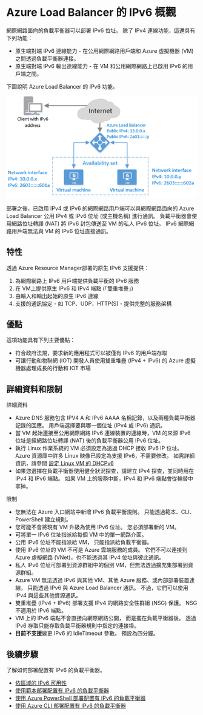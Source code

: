<properties
    pageTitle="Azure Load Balancer 的 IPv6 概觀 | Microsoft Azure"
    description="了解 Azure Load Balancer 和負載平衡 VM 的 IPv6 支援。"
    services="load-balancer"
    documentationCenter="na"
    authors="sdwheeler"
    manager="carmonm"
    editor=""
    keywords="ipv6, azure load balancer, 雙重堆疊, 公用 ip, 原生 ipv6, 行動, iot"
/>
<tags
    ms.service="load-balancer"
    ms.devlang="na"
    ms.topic="article"
    ms.tgt_pltfrm="na"
    ms.workload="infrastructure-services"
    ms.date="09/14/2016"
    ms.author="sewhee"
/>


# <a name="overview-of-ipv6-for-azure-load-balancer"></a>Azure Load Balancer 的 IPv6 概觀

網際網路面向的負載平衡器可以部署 IPv6 位址。 除了 IPv4 連線功能，這還具有下列功能︰

* 原生端對端 IPv6 連線能力 - 在公用網際網路用戶端和 Azure 虛擬機器 (VM) 之間透過負載平衡器連接。
* 原生端對端 IPv6 輸出連線能力 - 在 VM 和公用網際網路上已啟用 IPv6 的用戶端之間。

下圖說明 Azure Load Balancer 的 IPv6 功能。

![配置有 IPv6 的 Azure Load Balancer](./media/load-balancer-ipv6-overview/load-balancer-ipv6.png)

部署之後，已啟用 IPv4 或 IPv6 的網際網路用戶端可以與網際網路面向的 Azure Load Balancer 公用 IPv4 或 IPv6 位址 (或主機名稱) 進行通訊。 負載平衡器會使用網路位址轉譯 (NAT) 將 IPv6 封包傳送至 VM 的私人 IPv6 位址。 IPv6 網際網路用戶端無法與 VM 的 IPv6 位址直接通訊。

## <a name="features"></a>特性

透過 Azure Resource Manager部署的原生 IPv6 支援提供︰

1. 為網際網路上 IPv6 用戶端提供負載平衡的 IPv6 服務
2. 在 VM上提供原生 IPv6 和 IPv4 端點 (「雙重堆疊」)
3. 由輸入和輸出起始的原生 IPv6 連線
4. 支援的通訊協定 - 如 TCP、UDP、HTTP(S) - 提供完整的服務架構

## <a name="benefits"></a>優點

這項功能具有下列主要優點：

* 符合政府法規，要求新的應用程式可以被僅有 IPv6 的用戶端存取
* 可讓行動和物聯網 (IOT) 開發人員使用雙重堆疊 (IPv4 + IPv6) 的 Azure 虛擬機器處理成長的行動和 IOT 市場

## <a name="details-and-limitations"></a>詳細資料和限制

詳細資料

* Azure DNS 服務包含 IPV4 A 和 IPv6 AAAA 名稱記錄，以及兩種負載平衡器記錄的回應。 用戶端選擇要與哪一個位址 (IPv4 或 IPv6) 通訊。
* 當 VM 起始連接至公用網際網路 IPv6 連線裝置的連線時，VM 的來源 IPv6 位址是經網路位址轉譯 (NAT) 後的負載平衡器公用 IPv6 位址。
* 執行 Linux 作業系統的 VM 必須設定為透過 DHCP 接收 IPv6 IP 位址。 Azure 資源庫中許多 Linux 映像已設定為支援 IPv6，不需要修改。 如需詳細資訊，請參閱 [設定 Linux VM 的 DHCPv6](load-balancer-ipv6-for-linux.md)
* 如果您選擇在負載平衡器使用健全狀況探查，請建立 IPv4 探查，並同時用在 IPv4 和 IPv6 端點。 如果 VM 上的服務中斷，IPv4 和 IPv6 端點會從輪替中拿掉。

限制

* 您無法在 Azure 入口網站中新增 IPv6 負載平衡規則。 只能透過範本、CLI、PowerShell 建立規則。
* 您可能不會將現有 VM 升級為使用 IPv6 位址。 您必須部署新的 VM。
* 可將單一 IPv6 位址指派給每個 VM 中的單一網路介面。
* 公用 IPv6 位址不能指派給 VM， 只能指派給負載平衡器。
* 使用 IPv6 位址的 VM 不可是 Azure 雲端服務的成員。 它們不可以連接到 Azure 虛擬網路 (VNet)，也不能透過其 IPv4 位址與彼此通訊。
* 私人 IPv6 位址可部署到資源群組中的個別 VM，但無法透過擴充集部署到資源群組。
* Azure VM 無法透過 IPv6 與其他 VM、其他 Azure 服務、或內部部署裝置連線， 只能透過 IPv6 與 Azure Load Balancer 通訊。 不過，它們可以使用 IPv4 與這些其他資源通訊。
* 雙重堆疊 (IPv4 + IPv6) 部署支援 IPv4 的網路安全性群組 (NSG) 保護。 NSG 不適用於 IPv6 端點。
* VM 上的 IPv6 端點不會直接向網際網路公開， 而是擺在負載平衡器後。 透過 IPv6 存取只能存取負載平衡器規則中指定的連接埠。
* **目前不支援**變更 IPv6 的 IdleTimeout 參數。 預設為四分鐘。

## <a name="next-steps"></a>後續步驟

了解如何部署配置有 IPv6 的負載平衡器。

* [依區域的 IPv6 可用性](https://go.microsoft.com/fwlink/?linkid=828357)
* [使用範本部署配置有 IPv6 的負載平衡器](load-balancer-ipv6-internet-template.md)
* [使用 Azure PowerShell 部署配置有 IPv6 的負載平衡器](load-balancer-ipv6-internet-ps.md)
* [使用 Azure CLI 部署配置有 IPv6 的負載平衡器](load-balancer-ipv6-internet-cli.md)



<!--HONumber=Oct16_HO2-->


